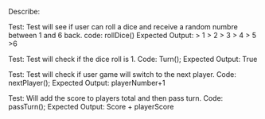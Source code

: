 Describe: 

Test: Test will see if user can roll a dice and receive a random numbre between 1 and 6 back. 
code: rollDice()
Expected Output: > 1 > 2 > 3 > 4 > 5 >6

Test: Test will check if the dice roll is 1. 
Code: Turn();
Expected Output: True

Test: Test will check if user game will switch to the next player. 
Code: nextPlayer();
Expected Output: playerNumber+1

Test: Will add the score to players total and then pass turn. 
Code: passTurn();
Expected Output: Score + playerScore
